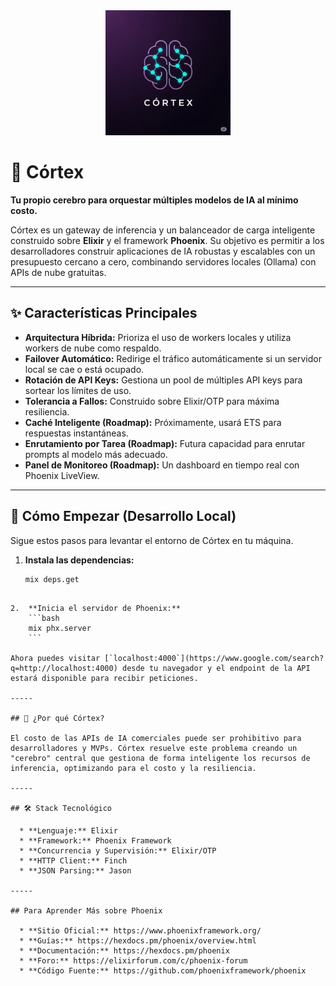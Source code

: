 <div align="center">
  <img src="logo.png" alt="Córtex Logo" width="200"/>
</div>

# 🧠 Córtex

**Tu propio cerebro para orquestar múltiples modelos de IA al mínimo costo.**

Córtex es un gateway de inferencia y un balanceador de carga inteligente construido sobre **Elixir** y el framework **Phoenix**. Su objetivo es permitir a los desarrolladores construir aplicaciones de IA robustas y escalables con un presupuesto cercano a cero, combinando servidores locales (Ollama) con APIs de nube gratuitas.

---

## ✨ Características Principales

* **Arquitectura Híbrida:** Prioriza el uso de workers locales y utiliza workers de nube como respaldo.
* **Failover Automático:** Redirige el tráfico automáticamente si un servidor local se cae o está ocupado.
* **Rotación de API Keys:** Gestiona un pool de múltiples API keys para sortear los límites de uso.
* **Tolerancia a Fallos:** Construido sobre Elixir/OTP para máxima resiliencia.
* **Caché Inteligente (Roadmap):** Próximamente, usará ETS para respuestas instantáneas.
* **Enrutamiento por Tarea (Roadmap):** Futura capacidad para enrutar prompts al modelo más adecuado.
* **Panel de Monitoreo (Roadmap):** Un dashboard en tiempo real con Phoenix LiveView.

---

## 🚀 Cómo Empezar (Desarrollo Local)

Sigue estos pasos para levantar el entorno de Córtex en tu máquina.

1. **Instala las dependencias:**
   ```bash
   mix deps.get
````

2.  **Inicia el servidor de Phoenix:**
    ```bash
    mix phx.server
    ```

Ahora puedes visitar [`localhost:4000`](https://www.google.com/search?q=http://localhost:4000) desde tu navegador y el endpoint de la API estará disponible para recibir peticiones.

-----

## 🤔 ¿Por qué Córtex?

El costo de las APIs de IA comerciales puede ser prohibitivo para desarrolladores y MVPs. Córtex resuelve este problema creando un "cerebro" central que gestiona de forma inteligente los recursos de inferencia, optimizando para el costo y la resiliencia.

-----

## 🛠️ Stack Tecnológico

  * **Lenguaje:** Elixir
  * **Framework:** Phoenix Framework
  * **Concurrencia y Supervisión:** Elixir/OTP
  * **HTTP Client:** Finch
  * **JSON Parsing:** Jason

-----

## Para Aprender Más sobre Phoenix

  * **Sitio Oficial:** https://www.phoenixframework.org/
  * **Guías:** https://hexdocs.pm/phoenix/overview.html
  * **Documentación:** https://hexdocs.pm/phoenix
  * **Foro:** https://elixirforum.com/c/phoenix-forum
  * **Código Fuente:** https://github.com/phoenixframework/phoenix